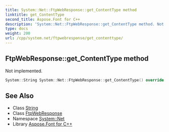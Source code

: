 ```yaml
---
title: System::Net::FtpWebResponse::get_ContentType method
linktitle: get_ContentType
second_title: Aspose.Font for C++
description: 'System::Net::FtpWebResponse::get_ContentType method. Not implemented in C++.'
type: docs
weight: 200
url: /cpp/system.net/ftpwebresponse/get_contenttype/
---
```

## FtpWebResponse::get_ContentType method


Not implemented.

```cpp
System::String System::Net::FtpWebResponse::get_ContentType() override
```

## See Also

* Class [String](../../../system/string/)
* Class [FtpWebResponse](../)
* Namespace [System::Net](../../)
* Library [Aspose.Font for C++](../../../)
